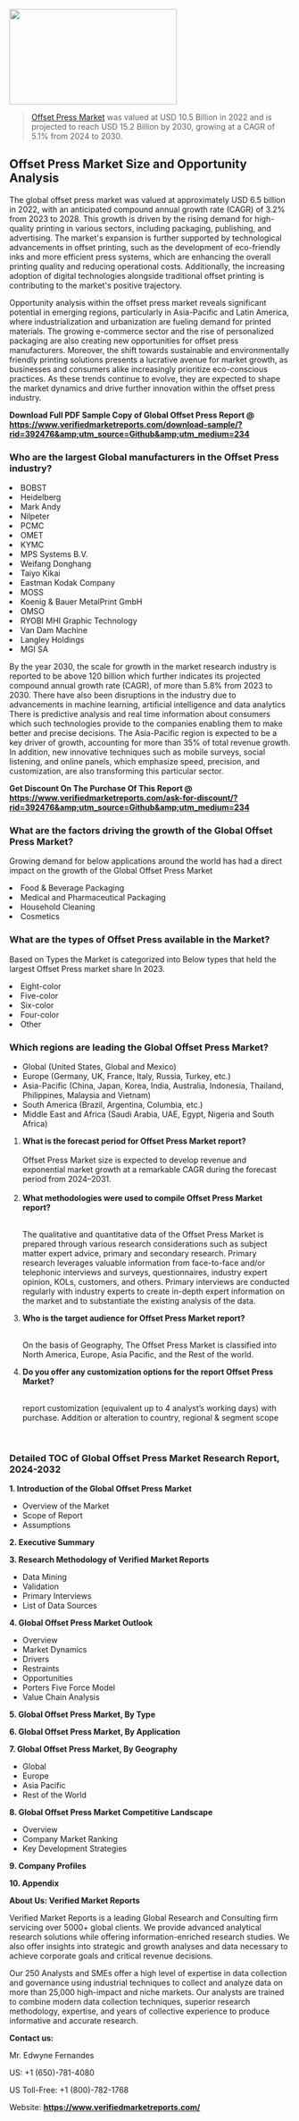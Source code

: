 <img src="https://ffe5etoiles.com/wp-content/uploads/2024/12/MST1-300x171.png" alt="" width="300" height="171" class="alignnone size-medium wp-image-20088" /><blockquote><p><p><a href="https://www.verifiedmarketreports.com/download-sample/?rid=392476&utm_source=Github&utm_medium=234" target="_blank">Offset Press Market</a> was valued at USD 10.5 Billion in 2022 and is projected to reach USD 15.2 Billion by 2030, growing at a CAGR of 5.1% from 2024 to 2030.</p></blockquote><p><h2>Offset Press Market Size and Opportunity Analysis</h2><p>The global offset press market was valued at approximately USD 6.5 billion in 2022, with an anticipated compound annual growth rate (CAGR) of 3.2% from 2023 to 2028. This growth is driven by the rising demand for high-quality printing in various sectors, including packaging, publishing, and advertising. The market's expansion is further supported by technological advancements in offset printing, such as the development of eco-friendly inks and more efficient press systems, which are enhancing the overall printing quality and reducing operational costs. Additionally, the increasing adoption of digital technologies alongside traditional offset printing is contributing to the market's positive trajectory.</p><p>Opportunity analysis within the offset press market reveals significant potential in emerging regions, particularly in Asia-Pacific and Latin America, where industrialization and urbanization are fueling demand for printed materials. The growing e-commerce sector and the rise of personalized packaging are also creating new opportunities for offset press manufacturers. Moreover, the shift towards sustainable and environmentally friendly printing solutions presents a lucrative avenue for market growth, as businesses and consumers alike increasingly prioritize eco-conscious practices. As these trends continue to evolve, they are expected to shape the market dynamics and drive further innovation within the offset press industry.</p></p><p class=""><strong>Download Full PDF Sample Copy of Global Offset Press Report @ <a href="https://www.verifiedmarketreports.com/download-sample/?rid=392476&amp;utm_source=Github&amp;utm_medium=234" target="_blank">https://www.verifiedmarketreports.com/download-sample/?rid=392476&amp;utm_source=Github&amp;utm_medium=234</a></strong></p><h3 id="" class="">Who are the largest Global manufacturers in the Offset Press industry?</h3><p><li>BOBST</li><li> Heidelberg</li><li> Mark Andy</li><li> Nilpeter</li><li> PCMC</li><li> OMET</li><li> KYMC</li><li> MPS Systems B.V.</li><li> Weifang Donghang</li><li> Taiyo Kikai</li><li> Eastman Kodak Company</li><li> MOSS</li><li> Koenig & Bauer MetalPrint GmbH</li><li> OMSO</li><li> RYOBI MHI Graphic Technology</li><li> Van Dam Machine</li><li> Langley Holdings</li><li> MGI SA</li></p><div class=""><div class="" dir="" data-message-author-role="" data-message-id="" data-message-model-slug=""><div class=""><div class=""><div class=""><div class="" dir="" data-message-author-role="" data-message-id="" data-message-model-slug=""><div class=""><div class=""><p>By the year 2030, the scale for growth in the market research industry is reported to be above 120 billion which further indicates its projected compound annual growth rate (CAGR), of more than 5.8% from 2023 to 2030. There have also been disruptions in the industry due to advancements in machine learning, artificial intelligence and data analytics There is predictive analysis and real time information about consumers which such technologies provide to the companies enabling them to make better and precise decisions. The Asia-Pacific region is expected to be a key driver of growth, accounting for more than 35% of total revenue growth. In addition, new innovative techniques such as mobile surveys, social listening, and online panels, which emphasize speed, precision, and customization, are also transforming this particular sector.</p><p><strong>Get Discount On The Purchase Of This Report @&nbsp; <a href="https://www.verifiedmarketreports.com/ask-for-discount/?rid=392476&amp;utm_source=Github&amp;utm_medium=234" target="_blank">https://www.verifiedmarketreports.com/ask-for-discount/?rid=392476&amp;utm_source=Github&amp;utm_medium=234</a></strong></p></div></div></div></div></div></div></div></div><h3 id="" class="">What are the factors driving the growth of the Global Offset Press Market?</h3><p id="" class="">Growing demand for below applications around the world has had a direct impact on the growth of the Global Offset Press Market</p><p id="" class=""><li>Food & Beverage Packaging</li><li> Medical and Pharmaceutical Packaging</li><li> Household Cleaning</li><li> Cosmetics</li></p><h3 id="" class="">What are the types of Offset Press available in the Market?</h3><p id="" class="">Based on Types the Market is categorized into Below types that held the largest Offset Press market share In 2023.</p><p id="" class=""><li>Eight-color</li><li> Five-color</li><li> Six-color</li><li> Four-color</li><li> Other</li></p><h3 id="" class="">Which regions are leading the Global Offset Press Market?</h3><ul><li>Global (United States, Global and Mexico)</li><li>Europe (Germany, UK, France, Italy, Russia, Turkey, etc.)</li><li>Asia-Pacific (China, Japan, Korea, India, Australia, Indonesia, Thailand, Philippines, Malaysia and Vietnam)</li><li>South America (Brazil, Argentina, Columbia, etc.)</li><li>Middle East and Africa (Saudi Arabia, UAE, Egypt, Nigeria and South Africa)</li></ul><p><ol><li><strong>What is the forecast period for Offset Press Market report?<br /></strong><br /><span data-sheets-root="1" data-sheets-value="{&quot;1&quot;:2,&quot;2&quot;:&quot;XXXX size is expected to develop revenue and exponential market growth at a remarkable CAGR during the forecast period from 2024&ndash;2030.&quot;}" data-sheets-userformat="{&quot;2&quot;:12674,&quot;4&quot;:{&quot;1&quot;:2,&quot;2&quot;:16776960},&quot;10&quot;:2,&quot;11&quot;:0,&quot;15&quot;:&quot;Arial&quot;,&quot;16&quot;:12}">Offset Press Market size is expected to develop revenue and exponential market growth at a remarkable CAGR during the forecast period from 2024&ndash;2031.</span><br /><br /></li><li><strong>What methodologies were used to compile Offset Press Market report?<br /><br /></strong><p>The qualitative and quantitative data of the&nbsp;Offset Press Market is prepared through various research considerations such as subject matter expert advice, primary and secondary research. Primary research leverages valuable information from face-to-face and/or telephonic interviews and surveys, questionnaires, industry expert opinion, KOLs, customers, and others. Primary interviews are conducted regularly with industry experts to create in-depth expert information on the market and to substantiate the existing analysis of the data.&nbsp;</p></li><li><strong>Who is the target audience for Offset Press Market report?<br /><br /></strong><p>On the basis of Geography, The&nbsp;Offset Press Market is classified into North America, Europe, Asia Pacific, and the Rest of the world.</p></li><li><strong>Do you offer any customization options for the report Offset Press Market?<br /><br /></strong><p>report customization (equivalent up to 4 analyst&rsquo;s working days) with purchase. Addition or alteration to country, regional &amp; segment scope</p><p>&nbsp;</p></li></ol></p><h3 id="" class="">Detailed TOC of Global Offset Press Market Research Report, 2024-2032</h3><p id="" class=""><strong>1. Introduction of the Global Offset Press Market</strong></p><ul><li>Overview of the Market</li><li>Scope of Report</li><li>Assumptions</li></ul><p id="" class=""><strong>2. Executive Summary</strong></p><p id="" class=""><strong>3. Research Methodology of&nbsp;Verified Market Reports</strong></p><ul><li>Data Mining</li><li>Validation</li><li>Primary Interviews</li><li>List of Data Sources</li></ul><p id="" class=""><strong>4. Global Offset Press Market Outlook</strong></p><ul><li>Overview</li><li>Market Dynamics</li><li>Drivers</li><li>Restraints</li><li>Opportunities</li><li>Porters Five Force Model</li><li>Value Chain Analysis</li></ul><p id="" class=""><strong>5. Global Offset Press Market, By&nbsp;Type</strong></p><p id="" class=""><strong>6. Global Offset Press Market, By Application</strong></p><p id="" class=""><strong>7. Global Offset Press Market, By Geography</strong></p><ul><li>Global</li><li>Europe</li><li>Asia Pacific</li><li>Rest of the World</li></ul><p id="" class=""><strong>8. Global Offset Press Market Competitive Landscape</strong></p><ul><li>Overview</li><li>Company Market Ranking</li><li>Key Development Strategies</li></ul><p id="" class=""><strong>9. Company Profiles</strong></p><p id="" class=""><strong>10. Appendix</strong></p><p id="" class=""><strong>About Us: Verified Market Reports</strong></p><p id="" class="">Verified Market Reports is a leading Global Research and Consulting firm servicing over 5000+ global clients. We provide advanced analytical research solutions while offering information-enriched research studies. We also offer insights into strategic and growth analyses and data necessary to achieve corporate goals and critical revenue decisions.</p><p id="" class="">Our 250 Analysts and SMEs offer a high level of expertise in data collection and governance using industrial techniques to collect and analyze data on more than 25,000 high-impact and niche markets. Our analysts are trained to combine modern data collection techniques, superior research methodology, expertise, and years of collective experience to produce informative and accurate research.</p><p id="" class=""><strong>Contact us:</strong></p><p id="" class="">Mr. Edwyne Fernandes</p><p id="" class="">US: +1 (650)-781-4080</p><p id="" class="">US Toll-Free: +1 (800)-782-1768</p><p id="" class="">Website: <a target="" data-test-app-aware-link=""><strong>https://www.verifiedmarketreports.com/</strong></a></p>
